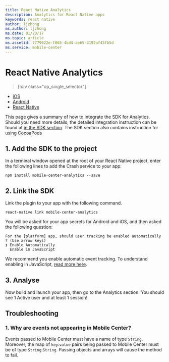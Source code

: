 ```yaml
---
title: React Native Analytics
description: Analytics for React Native apps
keywords: react native
author: ljzhong
ms.author: ljzhong
ms.date: 01/20/17
ms.topic: article
ms.assetid: 7779922e-f865-4bd4-ae65-3192af43fb5d
ms.service: mobile-center
---
```


# React Native Analytics

> [!div class="op_single_selector"]
- [iOS](ios.md)
- [Android](android.md)
- [React Native](react-native.md)

This page gives a summary of how to integrate the SDK for Analytics. Should you need more details, the detailed integration instruction can be found at [in the SDK section](~/sdk/getting-started/react-native.md).
The SDK section also contains instruction for using CocoaPods

## 1. Add the SDK to the project

In a terminal window opened at the root of your React Native project, enter the following lines to add the Crash service to your app:

```
npm install mobile-center-analytics --save
```

## 2. Link the SDK

Link the plugin to your app with the following command.

```
react-native link mobile-center-analytics
```

You will be asked for your app secrets for Android and iOS, and then asked the following question:

```
For the [platform] app, should user tracking be enabled automatically ? (Use arrow keys)
❯ Enable Automatically
  Enable in JavaScript
```

We recommend you enable automatic event tracking. To understand enabling in JavaScript, [read more here](/sdk/React-Native/analytics/#enable-javascript).

## 3. Analyse

Now build and launch your app, then go to the Analytics section.  You should see 1 Active user and at least 1 session!


## Troubleshooting

### 1. Why are events not appearing in Mobile Center?
  Events passed to Mobile Center must have a name of type `String`. Moreover, the map of `key`:`value` pairs being passed to Mobile Center must be of type `String`:`String`. Passing objects and arrays will cause the method to fail.
